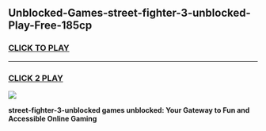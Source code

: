 
## Unblocked-Games-street-fighter-3-unblocked-Play-Free-185cp
<h3>
<a href="https://premium76.site?title=street-fighter-3-unblocked&ref=23A">CLICK TO PLAY</a></h3>
<hr>

<h3>
<a href="https://premium76.site?title=street-fighter-3-unblocked&ref=23A">CLICK 2 PLAY</a>
  
</h3>

<a href="https://premium76.site?title=street-fighter-3-unblocked&ref=23A"><img src="https://clearcache.store/games.png"></a>


**street-fighter-3-unblocked games unblocked: Your Gateway to Fun and Accessible Online Gaming**
